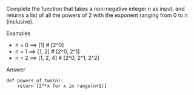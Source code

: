 Complete the function that takes a non-negative integer n as input, and returns a list of all the powers of 2 with the exponent ranging from 0 to n (inclusive).

Examples
* n = 0  ==> [1]        # [2^0]
* n = 1  ==> [1, 2]     # [2^0, 2^1]
* n = 2  ==> [1, 2, 4]  # [2^0, 2^1, 2^2]

Answer
```
def powers_of_two(n):
    return [2**x for x in range(n+1)]
```
